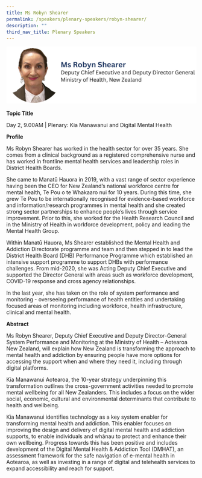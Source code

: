 ```yaml
---
title: Ms Robyn Shearer
permalink: /speakers/plenary-speakers/robyn-shearer/
description: ""
third_nav_title: Plenary Speakers
---
```

<div style="display: flex; flex-wrap: wrap;">
  <div style="flex-basis: 100%; max-width: 100%;">
    <img alt="track speakers 1" src="/images/SpeakersPhoto/robynshearerv3.png">
  </div>
</div>

<b>Topic Title</b>

<p id="left">Day 2, 9.00AM | Plenary: Kia Manawanui and Digital Mental Health</p>

**Profile**

Ms Robyn Shearer has worked in the health sector for over 35 years. She comes from a clinical background as a registered comprehensive nurse and has worked in frontline mental health services and leadership roles in District Health Boards.

She came to Manatū Hauora in 2019, with a vast range of sector experience having been the CEO for New Zealand’s national workforce centre for mental health, Te Pou o te Whakaaro nui for 10 years. During this time, she grew Te Pou to be internationally recognised for evidence-based workforce and information/research programmes in mental health and she created strong sector partnerships to enhance people’s lives through service improvement. Prior to this, she worked for the Health Research Council and in the Ministry of Health in workforce development, policy and leading the Mental Health Group.

Within Manatū Hauora, Ms Shearer established the Mental Health and Addiction Directorate programme and team and then stepped in to lead the District Health Board (DHB) Performance Programme which established an intensive support programme to support DHBs with performance challenges. From mid-2020, she was Acting Deputy Chief Executive and supported the Director General with areas such as workforce development, COVID-19 response and cross agency relationships.

In the last year, she has taken on the role of system performance and monitoring - overseeing performance of health entities and undertaking focused areas of monitoring including workforce, health infrastructure, clinical and mental health.

**Abstract**

Ms Robyn Shearer, Deputy Chief Executive and Deputy Director-General System Performance and Monitoring at the Ministry of Health – Aotearoa New Zealand, will explain how New Zealand is transforming the approach to mental health and addiction by ensuring people have more options for accessing the support when and where they need it, including through digital platforms. 

Kia Manawanui Aotearoa, the 10-year strategy underpinning this transformation outlines the cross-government activities needed to promote mental wellbeing for all New Zealanders. This includes a focus on the wider social, economic, cultural and environmental determinants that contribute to health and wellbeing. 

Kia Manawanui identifies technology as a key system enabler for transforming mental health and addiction. This enabler focuses on improving the design and delivery of digital mental health and addiction supports, to enable individuals and whānau to protect and enhance their own wellbeing. Progress towards this has been positive and includes development of the Digital Mental Health &amp; Addiction Tool (DMHAT), an assessment framework for the safe navigation of e-mental health in Aotearoa, as well as investing in a range of digital and telehealth services to expand accessibility and reach for support.
